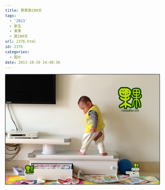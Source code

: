 ```yaml
---
title: 果果第280天
tags:
  - '2013'
  - 新生
  - 果果
  - 第280天
url: 2376.html
id: 2376
categories:
  - 图片
date: 2013-10-26 14:40:36
---
```


[![](/images/uploads/2013/11/果果第280天-2.jpg "果果第280天-2")](/images/uploads/2013/11/果果第280天-2.jpg)